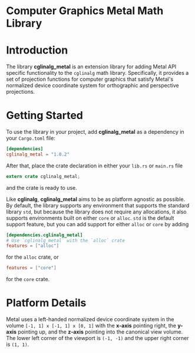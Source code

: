 # Computer Graphics Metal Math Library

# Introduction
The library **cglinalg_metal** is an extension library for adding Metal API specific
functionality to the `cglinalg` math library. Specifically, it provides a set of projection
functions for computer graphics that satisfy Metal's normalized device coordinate system
for orthographic and perspective projections.

# Getting Started
To use the library in your project, add **cglinalg_metal** as a dependency in 
your `Cargo.toml` file:
```toml
[dependencies]
cglinalg_metal = "1.0.2"
```
After that, place the crate declaration in either your `lib.rs` or `main.rs` file
```rust
extern crate cglinalg_metal;
```
and the crate is ready to use.

Like **cglinalg**, **cglinalg_metal** aims to be as platform agnostic as possible.
By default, the library supports any environment that supports the standard 
library `std`, but because the library does not require any allocations, it also supports 
environments built on either `core` or `alloc`. `std` is the default support feature, but 
you can add support for either `alloc` or `core` by adding
```toml
[dependencies.cglinalg_metal]
# Use `cglinalg_metal` with the `alloc` crate
features = ["alloc"]
```
for the `alloc` crate, or
```toml
features = ["core"]
```
for the `core` crate.

# Platform Details
Metal uses a left-handed normalized device coordinate system in the volume
`[-1, 1] x [-1, 1] x [0, 1]` with the **x-axis** pointing right, the **y-axis**
pointing up, and the **z-axis** pointing into the canonical view volume. The lower
left corner of the viewport is `(-1, -1)` and the upper right corner is `(1, 1)`.
